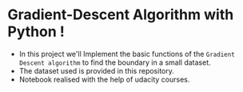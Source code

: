 # Gradient-Descent Algorithm with Python !
 - In this project we'll Implement the basic functions of the `Gradient Descent algorithm` to find the boundary in a small dataset.
 - The dataset used is provided in this repository.
 - Notebook realised with the help of udacity courses.
